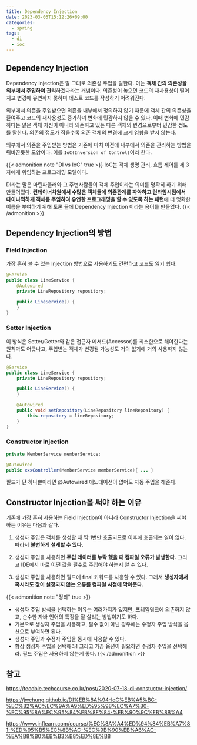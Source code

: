 ```yaml
---
title: Dependency Injection
date: 2023-03-05T15:12:26+09:00
categories:
  - spring
tags: 
  - di
  - ioc
---
```


## Dependency Injection
Dependency Injection은 말 그대로 의존성 주입을 말한다. 이는 **객체 간의 의존성을 외부에서 주입하여 관리**하겠다라는 개념이다. 의존성이 높으면 코드의 재사용성이 떨어지고 변경에 유연하지 못하며 테스트 코드를 작성하기 어려워진다.

외부에서 의존을 주입받으면 의존을 내부에서 정의하지 않기 때문에 객체 간의 의존성을 줄여주고 코드의 재사용성도 증가하며 변화에 민감하지 않을 수 있다. 이때 변화에 민감하다는 말은 객체 자신이 아니라 의존하고 있는 다른 객체의 변경으로부터 민감한 정도를 말한다. 의존의 정도가 작을수록 의존 객체의 변경에 크게 영향을 받지 않는다.

외부에서 의존을 주입받는 방법은 기존에 마치 이전에 내부에서 의존을 관리하는 방법을 뒤바꾼듯한 모양이다. 이를 `IoC(Inversion of Control)`이라 한다.

{{< admonition note "DI vs IoC" true >}}
IoC는 객체 생명 관리, 흐름 제어를 제 3자에게 위임하는 프로그래밍 모델이다.

DI라는 말은 마틴파울러와 그 주변사람들이 객체 주입이라는 의미를 명확히 하기 위해 만들어졌다.
**컨테이너차원에서 수많은 객체들에 의존관계를 파악하고 런타임시점에서 다이나믹하게 객체를 주임하여 유연한 프로그래밍을 할 수 있도록 하는 패턴**에 더 명확한 이름을 부여하기 위해 토론 끝에 Dependency Injection 이라는 용어를 만들었다.
{{< /admonition >}}

## Dependency Injection의 방법
### Field Injection
가장 흔히 볼 수 있는 Injection 방법으로 사용하기도 간편하고 코드도 읽기 쉽다.
```java
@Service
public class LineService {
    @Autowired
    private LineRepository repository;

    public LineService() {
    }
}
```

### Setter Injection
이 방식은 Setter/Getter와 같은 접근자 메서드(Accessor)를 최소한으로 해야한다는 원칙과도 어긋나고, 주입받는 객체가 변경될 가능성도 거의 없기에 거의 사용하지 않는다. 

```java
@Service
public class LineService {
    private LineRepository repository;

    public LineService() {
    }

    @Autowired
    public void setRepository(LineRepository lineRepository) {
        this.repository = lineRepository;
    }
}
```

### Constructor Injection

```java
private MemberService memberService;

@Autowired
public xxxController(MemberService memberService){ ... }
```

필드가 단 하나뿐이라면 @Autowired 애노테이션이 없어도  자동 주입을 해준다.

## Constructor Injection을 써야 하는 이유
기존에 가장 흔히 사용하는 Field Injection이 아니라 Constructor Injection을 써야 하는 이유는 다음과 같다.


1. 생성자 주입은 객체를 생성할 때 딱 1번만 호출되므로 이후에 호출되는 일이 없다. 따라서 **불변하게 설계할 수 있다.**

2. 생성자 주입을 사용하면 **주입 데이터를 누락 했을 때 컴파일 오류가 발생한다.** 그리고 IDE에서 바로 어떤 값을 필수로 주입해야 하는지 알 수 있다.

3. 생성자 주입을 사용하면 필드에 final 키워드를 사용할 수 있다. 그래서 **생성자에서 혹시라도 값이 설정되지 않는 오류를 컴파일 시점에 막아준다.**

{{< admonition note "정리" true >}}
* 생성자 주입 방식을 선택하는 이유는 여러가지가 있지만, 프레임워크에 의존하지 않고, 순수한 자바 언어의 특징을 잘 살리는 방법이기도 하다.
* 기본으로 생성자 주입을 사용하고, 필수 값이 아닌 경우에는 수정자 주입 방식을 옵션으로 부여하면 된다.
* 생성자 주입과 수정자 주입을 동시에 사용할 수 있다.
* 항상 생성자 주입을 선택해라! 그리고 가끔 옵션이 필요하면 수정자 주입을 선택해라. 필드 주입은 사용하지
않는게 좋다.
{{< /admonition >}}

## 참고
https://tecoble.techcourse.co.kr/post/2020-07-18-di-constuctor-injection/

https://jwchung.github.io/DI%EB%8A%94-IoC%EB%A5%BC-%EC%82%AC%EC%9A%A9%ED%95%98%EC%A7%80-%EC%95%8A%EC%95%84%EB%8F%84-%EB%90%9C%EB%8B%A4

https://www.inflearn.com/course/%EC%8A%A4%ED%94%84%EB%A7%81-%ED%95%B5%EC%8B%AC-%EC%9B%90%EB%A6%AC-%EA%B8%B0%EB%B3%B8%ED%8E%B8
